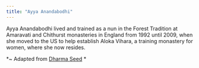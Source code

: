 ```yaml
---
title: "Ayya Anandabodhi"
---
```

Ayya Anandabodhi lived and trained as a nun in the Forest Tradition at Amaravati and Chithurst monasteries in England from 1992 until 2009, when she moved to the US to help  establish Aloka Vihara, a training monastery for women, where she now resides.

*~ Adapted from [Dharma Seed](https://dharmaseed.org/teacher/379/) *
